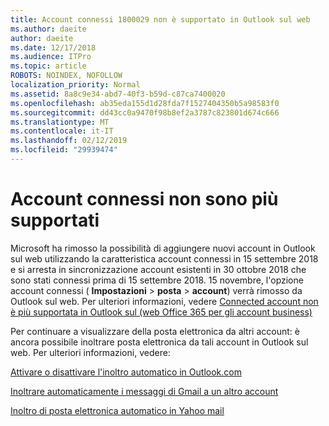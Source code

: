 ```yaml
---
title: Account connessi 1800029 non è supportato in Outlook sul web
ms.author: daeite
author: daeite
ms.date: 12/17/2018
ms.audience: ITPro
ms.topic: article
ROBOTS: NOINDEX, NOFOLLOW
localization_priority: Normal
ms.assetid: 8a8c9e34-abd7-40f3-b59d-c87ca7400020
ms.openlocfilehash: ab35eda155d1d28fda7f1527404350b5a98583f0
ms.sourcegitcommit: dd43cc0a9470f98b8ef2a3787c823801d674c666
ms.translationtype: MT
ms.contentlocale: it-IT
ms.lasthandoff: 02/12/2019
ms.locfileid: "29939474"
---
```

# <a name="connected-accounts-are-no-longer-supported"></a>Account connessi non sono più supportati

Microsoft ha rimosso la possibilità di aggiungere nuovi account in Outlook sul web utilizzando la caratteristica account connessi in 15 settembre 2018 e si arresta in sincronizzazione account esistenti in 30 ottobre 2018 che sono stati connessi prima di 15 settembre 2018. 15 novembre, l'opzione account connessi ( **Impostazioni** \> **posta** \> **account**) verrà rimosso da Outlook sul web. Per ulteriori informazioni, vedere [Connected account non è più supportata in Outlook sul (web Office 365 per gli account business)](https://support.office.com/article/Connected-accounts-is-no-longer-supported-in-Outlook-on-the-web-Office-365-for-business-accounts-5cc526bf-e928-4a99-8b9f-5e089df7d887)
  
Per continuare a visualizzare della posta elettronica da altri account: è ancora possibile inoltrare posta elettronica da tali account in Outlook sul web. Per ulteriori informazioni, vedere:
  
[Attivare o disattivare l'inoltro automatico in Outlook.com](https://go.microsoft.com/fwlink/?linkid=2038346)
  
[Inoltrare automaticamente i messaggi di Gmail a un altro account](https://support.google.com/mail/answer/10957?hl=en)
  
[Inoltro di posta elettronica automatico in Yahoo mail](https://help.yahoo.com/kb/SLN22028.mdl?guccounter=1)
  

